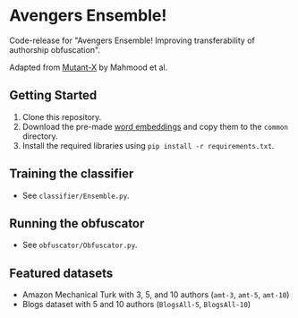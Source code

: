 # Avengers Ensemble!
Code-release for "Avengers Ensemble! Improving transferability of authorship obfuscation".

Adapted from [Mutant-X](https://github.com/asad1996172/Mutant-X) by Mahmood et al.

## Getting Started
1. Clone this repository.
2. Download the pre-made [word embeddings](https://www.dropbox.com/sh/y3srrf82n9jbx8x/AAAlHlICEftupAJ3WZnS8W3Aa?dl=0) and copy them to the `common` directory.
3. Install the required libraries using `pip install -r requirements.txt`.

## Training the classifier
- See `classifier/Ensemble.py`.

## Running the obfuscator
-  See `obfuscator/Obfuscator.py`.

## Featured datasets
- Amazon Mechanical Turk with 3, 5, and 10 authors (`amt-3`, `amt-5`, `amt-10`)
- Blogs dataset with 5 and 10 authors (`BlogsAll-5`, `BlogsAll-10`)
